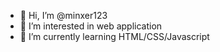 - 👋 Hi, I’m @minxer123
- 👀 I’m interested in web application
- 🌱 I’m currently learning HTML/CSS/Javascript


<!---
minxer123/minxer123 is a ✨ special ✨ repository because its `README.md` (this file) appears on your GitHub profile.
You can click the Preview link to take a look at your changes.
--->
